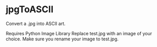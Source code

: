 # jpgToASCII
Convert a .jpg into ASCII art.

Requires Python Image Library
Replace test.jpg with an image of your choice. Make sure you rename your image to test.jpg.
